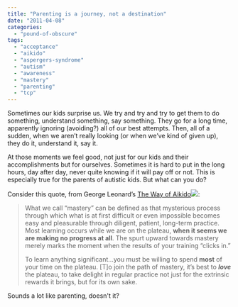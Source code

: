 ```yaml
---
title: "Parenting is a journey, not a destination"
date: "2011-04-08"
categories: 
  - "pound-of-obscure"
tags: 
  - "acceptance"
  - "aikido"
  - "aspergers-syndrome"
  - "autism"
  - "awareness"
  - "mastery"
  - "parenting"
  - "tcp"
---
```


Sometimes our kids surprise us. We try and try and try to get them to do something, understand something, say something. They go for a long time, apparently ignoring (avoiding?) all of our best attempts. Then, all of a sudden, when we aren’t really looking (or when we’ve kind of given up), they do it, understand it, say it.

At those moments we feel good, not just for our kids and their accomplishments but for ourselves. Sometimes it is hard to put in the long hours, day after day, never quite knowing if it will pay off or not. This is especially true for the parents of autistic kids. But what can you do?

Consider this quote, from George Leonard’s [The Way of Aikido](http://www.amazon.com/exec/obidos/redirect?link_code=as2&path=ASIN/0452279720&tag=gbrettmiller-20&camp=1789&creative=9325)![](http://www.assoc-amazon.com/e/ir?t=gbrettmiller-20&l=as2&o=1&a=0452279720):

> What we call “mastery” can be defined as that mysterious process through which what is at first difficult or even impossible becomes easy and pleasurable through diligent, patient, long-term practice. Most learning occurs while we are on the plateau, **when it seems we are making no progress at all**. The spurt upward towards mastery merely marks the moment when the results of your training “clicks in.”
> 
> To learn anything significant…you must be willing to spend **most** of your time on the plateau. \[T\]o join the path of mastery, it’s best to **_love_** the plateau, to take delight in regular practice not just for the extrinsic rewards it brings, but for its own sake.

Sounds a lot like parenting, doesn't it?

